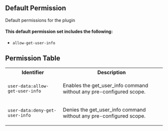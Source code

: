 ## Default Permission

Default permissions for the plugin

#### This default permission set includes the following:

- `allow-get-user-info`

## Permission Table

<table>
<tr>
<th>Identifier</th>
<th>Description</th>
</tr>


<tr>
<td>

`user-data:allow-get-user-info`

</td>
<td>

Enables the get_user_info command without any pre-configured scope.

</td>
</tr>

<tr>
<td>

`user-data:deny-get-user-info`

</td>
<td>

Denies the get_user_info command without any pre-configured scope.

</td>
</tr>
</table>
